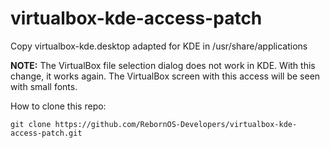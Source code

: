 # virtualbox-kde-access-patch
Copy virtualbox-kde.desktop adapted for KDE in /usr/share/applications

**NOTE:** The VirtualBox file selection dialog does not work in KDE. With this change, it works again.
The VirtualBox screen with this access will be seen with small fonts.

How to clone this repo:

```
git clone https://github.com/RebornOS-Developers/virtualbox-kde-access-patch.git
```

